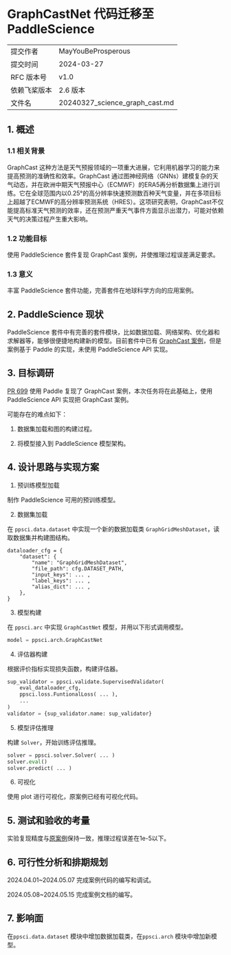 # GraphCastNet 代码迁移至 PaddleScience

|              |                    |
| ------------ | -----------------  |
| 提交作者      |   MayYouBeProsperous  |
| 提交时间      |       2024-03-27   |
| RFC 版本号    | v1.0               |
| 依赖飞桨版本  | 2.6 版本        |
| 文件名        | 20240327_science_graph_cast.md  |

## 1. 概述

### 1.1 相关背景

GraphCast 这种方法是天气预报领域的一项重大进展，它利用机器学习的能力来提高预测的准确性和效率。GraphCast 通过图神经网络（GNNs）建模复杂的天气动态，并在欧洲中期天气预报中心（ECMWF）的ERA5再分析数据集上进行训练。它在全球范围内以0.25°的高分辨率快速预测数百种天气变量，并在多项目标上超越了ECMWF的高分辨率预测系统（HRES）。这项研究表明，GraphCast不仅能提高标准天气预测的效率，还在预测严重天气事件方面显示出潜力，可能对依赖天气的决策过程产生重大影响。

### 1.2 功能目标

使用 PaddleScience 套件复现 GraphCast 案例，并使推理过程误差满足要求。

### 1.3 意义

丰富 PaddleScience 套件功能，完善套件在地球科学方向的应用案例。

## 2. PaddleScience 现状

PaddleScience 套件中有完善的套件模块，比如数据加载、网络架构、优化器和求解器等，能够很便捷地构建新的模型。目前套件中已有 [GraphCast 案例](https://github.com/PaddlePaddle/PaddleScience/tree/develop/jointContribution/graphcast)，但是案例基于 Paddle 的实现，未使用 PaddleScience API 实现。

## 3. 目标调研

[PR 699](https://github.com/PaddlePaddle/PaddleScience/pull/699) 使用 Paddle 复现了 GraphCast 案例，本次任务将在此基础上，使用 PaddleScience API 实现把 GraphCast 案例。

可能存在的难点如下：

1. 数据集加载和图的构建过程。

2. 将模型接入到 PaddleScience 模型架构。

## 4. 设计思路与实现方案

1. 预训练模型加载

制作 PaddleScience 可用的预训练模型。

2. 数据集加载

在 `ppsci.data.dataset` 中实现一个新的数据加载类 `GraphGridMeshDataset`，读取数据集并构建图结构。
```
dataloader_cfg = {
    "dataset": {
        "name": "GraphGridMeshDataset",
        "file_path": cfg.DATASET_PATH,
        "input_keys": ... ,
        "label_keys": ... ,
        "alias_dict": ... ,
    },
}
```
3. 模型构建

在 `ppsci.arc` 中实现 `GraphCastNet` 模型，并用以下形式调用模型。

```python
model = ppsci.arch.GraphCastNet
```

4. 评估器构建

根据评价指标实现损失函数，构建评估器。

```python
sup_validator = ppsci.validate.SupervisedValidator(
    eval_dataloader_cfg,
    ppsci.loss.FuntionalLoss( ... ),
    ...
)
validator = {sup_validator.name: sup_validator}
```

5. 模型评估推理

构建 `Solver`，开始训练评估推理。

```python
solver = ppsci.solver.Solver( ... )
solver.eval()
solver.predict( ... )
```

6. 可视化

使用 plot 进行可视化，原案例已经有可视化代码。

## 5. 测试和验收的考量

实验复现精度与[原案例](https://github.com/PaddlePaddle/PaddleScience/tree/develop/jointContribution/graphcast)保持一致，推理过程误差在1e-5以下。


## 6. 可行性分析和排期规划

2024.04.01~2024.05.07 完成案例代码的编写和调试。

2024.05.08~2024.05.15 完成案例文档的编写。

## 7. 影响面
在`ppsci.data.dataset` 模块中增加数据加载类，在`ppsci.arch` 模块中增加新模型。
